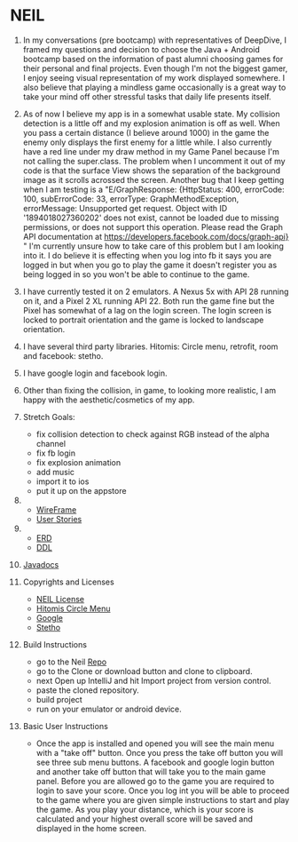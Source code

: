 # NEIL
1. In my conversations (pre bootcamp) with representatives of DeepDive, I framed my questions and decision to choose the 
Java + Android bootcamp based on the information of past alumni choosing games for their personal and final projects. Even though
I'm not the biggest gamer, I enjoy seeing visual representation of my work displayed somewhere. I also believe that playing a 
mindless game occasionally is a great way to take your mind off other stressful tasks that daily life presents itself.

2. As of now I believe my app is in a somewhat usable state. My collision detection is a little off and my explosion animation 
is off as well. When you pass a certain distance (I believe around 1000) in the game the enemy only displays the first
enemy for a little while. I also currently have a red line under my draw method in my Game Panel because
I'm not calling the super.class. The problem when I uncomment it out of my code is that the surface View 
shows the separation of the background image as it scrolls acrossed the screen. Another bug that
I keep getting when I am testing is a "E/GraphResponse: {HttpStatus: 400, errorCode: 100, subErrorCode: 33, 
errorType: GraphMethodException, errorMessage: Unsupported get request. Object with ID '1894018027360202' does not exist, 
cannot be loaded due to missing permissions, or does not support this operation. Please read the Graph API documentation at https://developers.facebook.com/docs/graph-api}
" I'm currently unsure how to take care of this problem but I am looking into it. I do believe it is effecting
when you log into fb it says you are logged in but when you go to play the game it doesn't register you as being logged in
so you won't be able to continue to the game.

3. I have currently tested it on 2 emulators. A Nexus 5x with API 28 running on it, and a Pixel 2 XL running API 22. Both run
the game fine but the Pixel has somewhat of a lag on the login screen. The login screen is locked to portrait orientation and the
game is locked to landscape orientation.

4. I have several third party libraries. Hitomis: Circle menu, retrofit, room and facebook: stetho.

5. I have google login and facebook login.

6. Other than fixing the collision, in game, to looking more realistic, I am happy with the aesthetic/cosmetics of my app.

7. Stretch Goals: 
    * fix collision detection to check against RGB instead of the alpha channel
    * fix fb login
    * fix explosion animation
    * add music
    * import it to ios 
    * put it up on the appstore 
    
8. * [WireFrame](docs/NEIL_wireframe.pdf)
   * [User Stories](docs/UserStories.pdf)

9. * [ERD](docs/NEIL_Erd.pdf)
   * [DDL](docs/ddl.sql)
   
10. [Javadocs](docs/javadocs)


11. Copyrights and Licenses
    * [NEIL License](LICENSE.md)
    * [Hitomis Circle Menu](https://github.com/Hitomis/CircleMenu#licence)
    * [Google](licenses/google_license.md)
    * [Stetho](licenses/stetho_license.md)

12. Build Instructions
    * go to the Neil [Repo](https://github.com/samz0la/NEIL)
    * go to the Clone or download button and clone to clipboard.
    * next Open up IntelliJ and hit Import project from version control.
    * paste the cloned repository.
    * build project
    * run on your emulator or android device.

13. Basic User Instructions
    * Once the app is installed and opened you will see the main menu with a "take off" button. Once
    you press the take off button you will see three sub menu buttons. A facebook and google login
    button and another take off button that will take you to the main game panel. Before you are
    allowed go to the game you are required to login to save your score. Once you log int you will
    be able to proceed to the game where you are given simple instructions to start and play the game.
    As you play your distance, which is your score is calculated and your highest overall score will
    be saved and displayed in the home screen.
